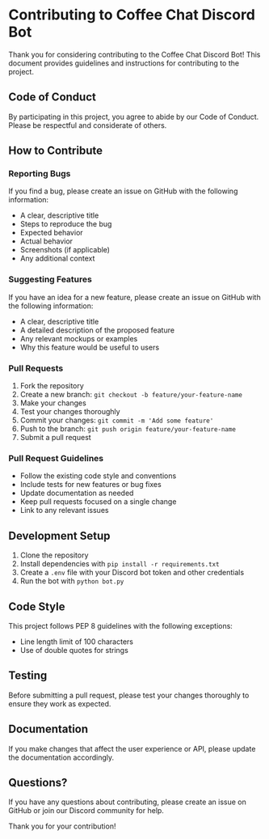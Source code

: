 # Contributing to Coffee Chat Discord Bot

Thank you for considering contributing to the Coffee Chat Discord Bot! This document provides guidelines and instructions for contributing to the project.

## Code of Conduct

By participating in this project, you agree to abide by our Code of Conduct. Please be respectful and considerate of others.

## How to Contribute

### Reporting Bugs

If you find a bug, please create an issue on GitHub with the following information:
- A clear, descriptive title
- Steps to reproduce the bug
- Expected behavior
- Actual behavior
- Screenshots (if applicable)
- Any additional context

### Suggesting Features

If you have an idea for a new feature, please create an issue on GitHub with the following information:
- A clear, descriptive title
- A detailed description of the proposed feature
- Any relevant mockups or examples
- Why this feature would be useful to users

### Pull Requests

1. Fork the repository
2. Create a new branch: `git checkout -b feature/your-feature-name`
3. Make your changes
4. Test your changes thoroughly
5. Commit your changes: `git commit -m 'Add some feature'`
6. Push to the branch: `git push origin feature/your-feature-name`
7. Submit a pull request

### Pull Request Guidelines

- Follow the existing code style and conventions
- Include tests for new features or bug fixes
- Update documentation as needed
- Keep pull requests focused on a single change
- Link to any relevant issues

## Development Setup

1. Clone the repository
2. Install dependencies with `pip install -r requirements.txt`
3. Create a `.env` file with your Discord bot token and other credentials
4. Run the bot with `python bot.py`

## Code Style

This project follows PEP 8 guidelines with the following exceptions:
- Line length limit of 100 characters
- Use of double quotes for strings

## Testing

Before submitting a pull request, please test your changes thoroughly to ensure they work as expected.

## Documentation

If you make changes that affect the user experience or API, please update the documentation accordingly.

## Questions?

If you have any questions about contributing, please create an issue on GitHub or join our Discord community for help.

Thank you for your contribution!
